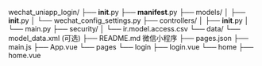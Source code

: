 wechat_uniapp_login/
├── __init__.py
├── __manifest__.py
├── models/
│   ├── __init__.py
│   └── wechat_config_settings.py
├── controllers/
│   ├── __init__.py
│   └── main.py
├── security/
│   └── ir.model.access.csv
└── data/
    └── model_data.xml (可选)
├── README.md
微信小程序
├── pages.json
├── main.js
├── App.vue
└── pages
    └── login
        ├── login.vue
    └── home
        ├── home.vue